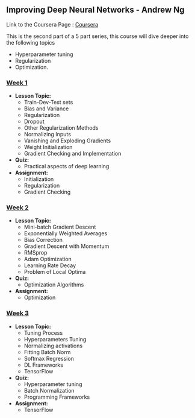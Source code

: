 ## Improving Deep Neural Networks - Andrew Ng
Link to the Coursera Page : [Coursera](https://www.coursera.org/learn/deep-neural-network)

This is the second part of a 5 part series, this course will dive deeper into the following topics
* Hyperparameter tuning
* Regularization
* Optimization.

### [Week 1](https://github.com/XXDIL/ML-Specialisation-By-Andrew-Ng/tree/master/ML-Specialization/Improving%20Deep%20Neural%20Networks/Week1)
* **Lesson Topic:** 
  * Train-Dev-Test sets
  * Bias and Variance
  * Regularization
  * Dropout
  * Other Regularization Methods
  * Normalizing Inputs
  * Vanishing and Exploding Gradients
  * Weight Initialization
  * Gradient Checking and Implementation
* **Quiz:** 
  * Practical aspects of deep learning
* **Assignment:** 
  * Initialization
  * Regularization
  * Gradient Checking
### [Week 2](https://github.com/XXDIL/ML-Specialisation-By-Andrew-Ng/tree/master/ML-Specialization/Improving%20Deep%20Neural%20Networks/Week2)
* **Lesson Topic:** 
  * Mini-batch Gradient Descent
  * Exponentially Weighted Averages
  * Bias Correction
  * Gradient Descent with Momentum
  * RMSprop
  * Adam Optimization
  * Learning Rate Decay
  * Problem of Local Optima
* **Quiz:** 
  * Optimization Algorithms
* **Assignment:** 
  * Optimization
### [Week 3](https://github.com/XXDIL/ML-Specialisation-By-Andrew-Ng/tree/master/ML-Specialization/Improving%20Deep%20Neural%20Networks/Week3)
* **Lesson Topic:** 
  * Tuning Process
  * Hyperparameters Tuning
  * Normalizing activations
  * Fitting Batch Norm
  * Softmax Regression
  * DL Frameworks
  * TensorFlow
* **Quiz:** 
  * Hyperparameter tuning
  * Batch Normalization
  * Programming Frameworks
* **Assignment:** 
  * TensorFlow
